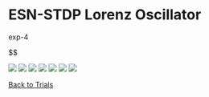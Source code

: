 # ESN-STDP Lorenz Oscillator
exp-4

$$

<img src="/home/gianfrancesco/github/research-snn-vs-ann-in-rl/experiments/07-ESN-STDP/data/exp-4/results/comparison-mse_vs_shift.png">
<img src="/home/gianfrancesco/github/research-snn-vs-ann-in-rl/experiments/07-ESN-STDP/data/exp-4/results/comparison-mse_vs_example_len.png">
<img src="/home/gianfrancesco/github/research-snn-vs-ann-in-rl/experiments/07-ESN-STDP/data/exp-4/results/comparison-mse_vs_n_STDP_steps.png">
<img src="/home/gianfrancesco/github/research-snn-vs-ann-in-rl/experiments/07-ESN-STDP/data/exp-4/results/comparison-mse_vs_STDP_scope.png">
<img src="/home/gianfrancesco/github/research-snn-vs-ann-in-rl/experiments/07-ESN-STDP/data/exp-4/results/comparison-stratif-mse_vs_STDP_scope_by_shift.png">
<img src="/home/gianfrancesco/github/research-snn-vs-ann-in-rl/experiments/07-ESN-STDP/data/exp-4/results/comparison-stratif-mse_vs_STDP_scope_by_example_len.png">
<img src="/home/gianfrancesco/github/research-snn-vs-ann-in-rl/experiments/07-ESN-STDP/data/exp-4/results/comparison-stratif-mse_vs_STDP_scope_by_n_STDP_steps.png">



[Back to Trials](./../../../docs/experiments.md)